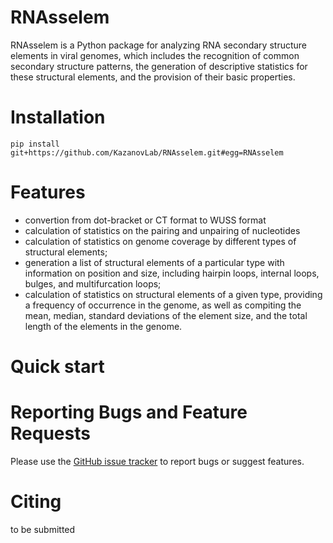 # RNAsselem
RNAsselem is a Python package for analyzing RNA secondary structure elements in viral genomes, which includes the recognition of common secondary structure patterns, the generation of descriptive statistics for these structural elements, and the provision of their basic properties. 

# Installation

`pip install git+https://github.com/KazanovLab/RNAsselem.git#egg=RNAsselem`

# Features

* convertion from dot-bracket or CT format to WUSS format
* calculation of statistics on the pairing and unpairing of nucleotides
* calculation of statistics on genome coverage by different types of structural elements; 
* generation a list of structural elements of a particular type with information on position and size, including hairpin loops, internal loops, bulges, and multifurcation loops; 
* calculation of statistics on structural elements of a given type, providing a frequency of occurrence in the genome, as well as compiting the mean, median, standard deviations of the element size, and the total length of the elements in the genome.

# Quick start

# Reporting Bugs and Feature Requests
Please use the [GitHub issue tracker](https://github.com/KazanovLab/RNAsselem/issues) to report bugs or suggest features.

# Citing
to be submitted